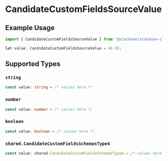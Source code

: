 # CandidateCustomFieldsSourceValue

## Example Usage

```typescript
import { CandidateCustomFieldsSourceValue } from "@stackone/stackone-client-ts/sdk/models/shared";

let value: CandidateCustomFieldsSourceValue = 46.95;
```

## Supported Types

### `string`

```typescript
const value: string = /* values here */
```

### `number`

```typescript
const value: number = /* values here */
```

### `boolean`

```typescript
const value: boolean = /* values here */
```

### `shared.CandidateCustomFieldsSchemasType4`

```typescript
const value: shared.CandidateCustomFieldsSchemasType4 = /* values here */
```

